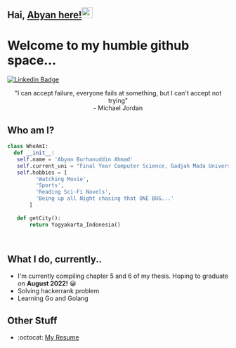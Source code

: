 ## Hai, [Abyan here!](https://www.youtube.com/channel/UCietjxpksncMdOUkycv5nqA)<img src="https://media.giphy.com/media/hvRJCLFzcasrR4ia7z/giphy.gif" width="25px">

<h1>Welcome to my humble github space...</h1> 

[![Linkedin Badge](https://i.ibb.co/Qd4VN5S/icons8-linkedin-circled-48.png)](https://www.linkedin.com/in/abyanburhanuddin/)

<div style="text-align:center;">"I can accept failure, everyone fails at something, but I can't accept not trying"</div>
<div style="text-align:center;">- Michael Jordan</div>
 
 ## Who am I?
 ```python
 class WhoAmI:
   def __init__:
    self.name = 'Abyan Burhanuddin Ahmad'
    self.current_uni = "Final Year Computer Science, Gadjah Mada University"
    self.hobbies = [
          'Watching Movie',
          'Sports',
          'Reading Sci-Fi Novels',
          'Being up all Night chasing that ONE BUG...'
        ]
	
	def getCity():
		return Yogyakarta_Indonesia()

	
 ```
 
## What I do, currently..
 * I'm currently compiling chapter 5 and 6 of my thesis. Hoping to graduate on **August 2022!** 😀
 * Solving hackerrank problem
 * Learning Go and Golang
 
## Other Stuff
  - :octocat: [My Resume](https://drive.google.com/file/d/1tFX_h5S8brhMGAz1QWto8unGrPr5hHw1/view?usp=sharing)

 
 
